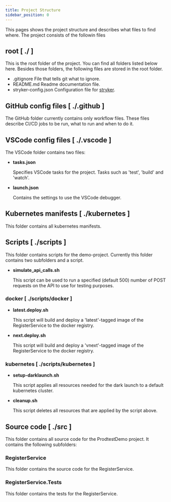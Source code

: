 ```yaml
---
title: Project Structure
sidebar_position: 0
---
```


This pages shows the project structure and describes what files to find where.
The project consists of the followin files

## root [ ./ ]

This is the root folder of the project. You can find all folders listed below here. Besides those folders, the following files are stored in the root folder.

- .gitignore
  File that tells git what to ignore.
- README.md
  Readme documentation file.
- stryker-config.json
  Configuration file for [stryker](https://stryker-mutator.io).

## GitHub config files [ ./.github ]

The GitHub folder currently contains only workflow files. These files describe CI/CD jobs to be run, what to run and when to do it.

## VSCode config files [ ./.vscode ]

The VSCode folder contains two files:

- **tasks.json**

  Specifies VSCode tasks for the project. Tasks such as 'test', 'build' and 'watch'.

- **launch.json**

  Contains the settings to use the VSCode debugger.

## Kubernetes manifests [ ./kubernetes ]

This folder contains all kubernetes manifests.

## Scripts [ ./scripts ]

This folder contains scripts for the demo-project. Currently this folder contains two subfolders and a script.

- **simulate_api_calls.sh**

  This script can be used to run a specified (default 500) number of POST requests on the API to use for testing purposes.

### docker [ ./scripts/docker ]

- **latest.deploy.sh**

  This script will build and deploy a 'latest'-tagged image of the RegisterService to the docker registry.

- **next.deploy.sh**

  This script will build and deploy a 'vnext'-tagged image of the RegisterService to the docker registry.

### kubernetes [ ./scripts/kubernetes ]

- **setup-darklaunch.sh**

  This script applies all resources needed for the dark launch to a default kubernetes cluster.

- **cleanup.sh**

  This script deletes all resources that are applied by the script above.

## Source code [ ./src ]

This folder contains all source code for the ProdtestDemo project. It contains the following subfolders:

### RegisterService

This folder contains the source code for the RegisterService.

### RegisterService.Tests

This folder contains the tests for the RegisterService.
